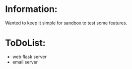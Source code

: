 # Information:
  Wanted to keep it simple for sandbox to test some features.

# ToDoList:
 * web flask server
 * email server